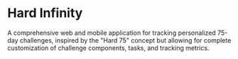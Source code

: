 # Hard Infinity

A comprehensive web and mobile application for tracking personalized 75-day challenges, inspired by the "Hard 75" concept but allowing for complete customization of challenge components, tasks, and tracking metrics.
